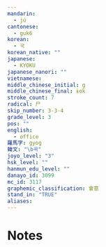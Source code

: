 ```yaml
---
mandarin:
  - jú
cantonese:
  - guk6
korean:
  - 국
korean_native: ""
japanese:
  - KYOKU
japanese_nanori: ""
vietnamese:
middle_chinese_initial: g
middle_chinese_final: ɨok
stroke_count: 7
radical: 尸
skip_number: 3-3-4
grade_level: 3
pos: ""
english:
  - office
羅馬字: gyog
韓文: "\b굑"
joyo_level: "3"
hsk_level: ""
hanmun_edu_level: ""
danayo_id: 3099
mc_id: 3117
graphemic_classification: 會意
stand_in: "TRUE"
aliases:
---
```


# Notes
